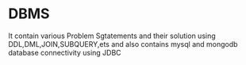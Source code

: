 # DBMS
It contain various Problem Sgtatements and their solution using DDL,DML,JOIN,SUBQUERY,ets and also contains mysql and mongodb database connectivity using JDBC

